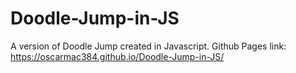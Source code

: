 # Doodle-Jump-in-JS
A version of Doodle Jump created in Javascript.
Github Pages link: https://oscarmac384.github.io/Doodle-Jump-in-JS/
